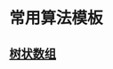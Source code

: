 # 常用算法模板

## [树状数组](<https://github.com/hcmdgh/DataStructure/blob/master/BinaryIndexedTree/binary_indexed_tree.h>)

